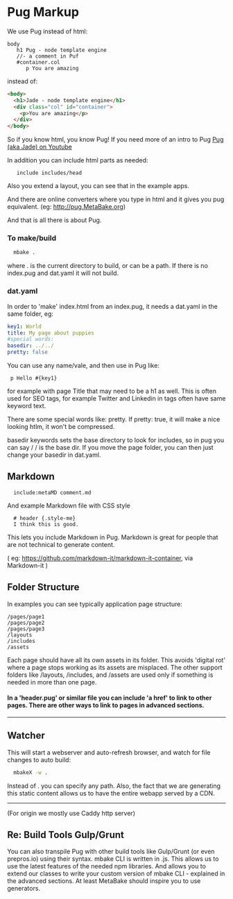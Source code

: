 
# Pug Markup

We use Pug instead of html:
```pug
body
   h1 Pug - node template engine
   //- a comment in Puf
   #container.col
      p You are amazing
```
instead of:
```html
<body>
  <h1>Jade - node template engine</h1>
  <div class="col" id="container">
    <p>You are amazing</p>
  </div>
</body>
```
So if you know html, you know Pug! 
If you need more of an intro to Pug [Pug (aka Jade) on Youtube](http://youtube.com/watch?v=wzAWI9h3q18)


In addition you can include html parts as needed:
```pug
   include includes/head
```

Also you extend a layout, you can see that in the example apps.

And there are online converters where you type in html and it gives you pug equivalent. (eg: http://pug.MetaBake.org)

And that is all there is about Pug.


### To make/build
```sh
  mbake .
```
where . is the current directory to build, or can be a path. If there is no index.pug and dat.yaml it will not build.

### dat.yaml
In order to 'make' index.html from an index.pug, it needs a dat.yaml in the same folder, eg:

```yaml
key1: World
title: My page about puppies
#special words:
basedir: ../../
pretty: false
```


You can use any name/vale, and then use in Pug like:
```pug
 p Hello #{key1}
```
for example with page Title that may need to be a h1 as well. This is often used for SEO tags, for example Twitter and Linkedin in tags often have same keyword text.

There are some special words like: pretty. If pretty: true, it will make a nice looking htlm, it won't be compressed.

basedir keywords sets the base directory to look for includes, so in pug you can say /
/ is the base dir. If you move the page folder, you can then just change your basedir in dat.yaml.

## Markdown

```pug
  include:metaMD comment.md
```

And example Markdown file with CSS style
```
  # header {.style-me}
  I think this is good.
```

This lets you include Markdown in Pug. Markdown is great for people that are not technical to generate content.  

( eg: https://github.com/markdown-it/markdown-it-container, via Markdown-it )


## Folder Structure

In examples you can see typically application page structure:

```
/pages/page1
/pages/page2
/pages/page3
/layouts
/includes
/assets
```

Each page should have all its own assets in its folder. This avoids 'digital rot' where a page stops working as its assets are misplaced.
The other support folders like /layouts, /includes, and /assets are used only if something is needed in more than one page.


#### In a 'header.pug' or similar file you can include 'a href' to link to other pages. There are other ways to link to pages in advanced sections.

---

## Watcher

This will start a webserver and auto-refresh browser, and watch for file changes to auto build:

```sh
  mbakeX -w .
```

Instead of . you can specify any path.
Also, the fact that we are generating this static content allows us to have the entire webapp served by a CDN. 

---

(For origin we mostly use Caddy http server)


## Re: Build Tools Gulp/Grunt

You can also transpile Pug with other build tools like Gulp/Grunt (or even prepros.io) using their syntax. mbake CLI is written in .js.
This allows us to use the latest features of the needed npm libraries. And allows you to extend our classes to write your custom version of mbake CLI - explained in the advanced sections. At least MetaBake should inspire you to use generators.


